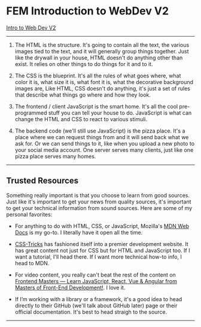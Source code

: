  # FEM Introduction to WebDev V2
 
 [Intro to Web Dev V2](https://btholt.github.io/intro-to-web-dev-v2/)

---


1. The HTML is the structure. It's going to contain all the text, the various images tied to the text, and it will generally group things together. Just like the drywall in your house, HTML doesn't do anything other than exist. It relies on other things to do things for it and to it.

2. The CSS is the blueprint. It's all the rules of what goes where, what color it is, what size it is, what font it is, what the decorative background images are, Like HTML, CSS doesn't do anything, it's just a set of rules that describe what things go where and how they look.

3. The frontend / client JavaScript is the smart home. It's all the cool pre-programmed stuff you can tell your house to do. JavaScript is what can change the HTML and CSS to react to various stimuli.

4. The backend code (we'll still use JavaScript) is the pizza place. It's a place where we can request things from and it will send back what we ask for. Or we can send things to it, like when you upload a new photo to your social media account. One server serves many clients, just like one pizza place serves many homes.

---

## Trusted Resources
Something really important is that you choose to learn from good sources. Just like it's important to get your news from quality sources, it's important to get your technical information from sound sources. Here are some of my personal favorites:

* For anything to do with HTML, CSS, or JavaScript, Mozilla's [MDN Web Docs](https://developer.mozilla.org/en-US/) is my go-to. I literally have it open all the time.

* [CSS-Tricks](https://css-tricks.com/) has fashioned itself into a premier development website. It has great content not just for CSS but for HTML and JavaScript too. If I want a tutorial, I'll head there. If I want more technical how-to info, I head to MDN.

* For video content, you really can't beat the rest of the content on [Frontend Masters — Learn JavaScript, React, Vue & Angular from Masters of Front-End Development!](https://frontendmasters.com/). I love it.

* If I’m working with a library or a framework, it's a good idea to head directly to their GitHub (we'll talk about GitHub later) page or their official documentation. It's best to head straigh to the source.

---



